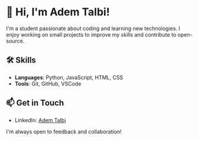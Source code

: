 # 👋 Hi, I'm Adem Talbi!

I'm a student passionate about coding and learning new technologies. I enjoy working on small projects to improve my skills and contribute to open-source.

## 🛠️ Skills
- **Languages**: Python, JavaScript, HTML, CSS
- **Tools**: Git, GitHub, VSCode


## 📫 Get in Touch
- LinkedIn: [Adem Talbi](https://www.linkedin.com/in/adem-talbi-b85b93343?utm_source=share&utm_campaign=share_via&utm_content=profile&utm_medium=android_app)

I'm always open to feedback and collaboration!
